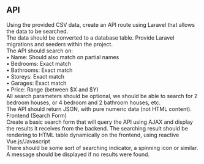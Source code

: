 <h2>API</h2>
<div>Using the provided CSV data, create an API route using Laravel that allows the data to be searched. </div>
<div>The data should be converted to a database table. Provide Laravel migrations and seeders within the project. </div>
<div>The API should search on: </div>
<div>•	Name: Should also match on partial names</div>
<div>•	Bedrooms: Exact match</div>
<div>•	Bathrooms: Exact match </div>
<div>•	Storeys: Exact match </div>
<div>•	Garages: Exact match </div>
<div>•	Price: Range (between $X and $Y) </div>
<div>All search parameters should be optional, we should be able to search for 2 bedroom houses, or 4 bedroom and 2 bathroom houses, etc. </div>
<div>The API should return JSON, with pure numeric data (not HTML content). </div>
<div>Frontend (Search Form) </div>
<div>Create a basic search form that will query the API using AJAX and display the results it receives from the backend. The searching result should be rendering to HTML table dynamically on the frontend, using reactive Vue.js/Javascript</div>
<div>There should be some sort of searching indicator, a spinning icon or similar. </div>
<div>A message should be displayed if no results were found. </div>

